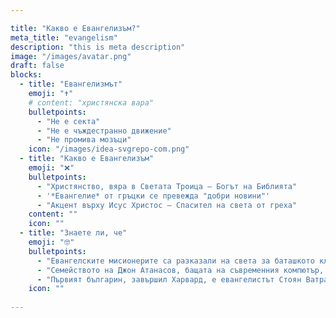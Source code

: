 ```yaml
---

title: "Какво е Евангелизъм?"
meta_title: "evangelism"
description: "this is meta description"
image: "/images/avatar.png"
draft: false
blocks:
  - title: "Евангелизмът"
    emoji: "✝️"
    # content: "христянска вара"
    bulletpoints:
      - "Не е секта"
      - "Не е чъждестранно движение"
      - "Не промива мозъци"
    icon: "/images/idea-svgrepo-com.png"
  - title: "Какво е Евангелизъм"
    emoji: "❌"
    bulletpoints:
      - "Христянство, вяра в Светата Троица – Богът на Библията"
      - '*Евангелие* от гръцки се превежда "добри новини"'
      - "Акцент върху Исус Христос – Спасител на света от греха"
    content: ""
    icon: ""
  - title: "Знаете ли, че"
    emoji: "🤓"
    bulletpoints:
      - "Евангелските мисионерите са разказали на света за баташкото клане и така се стига до освобождението ни от турско робство"
      - "Семейството на Джон Атанасов, бащата на съвременния компютър, е било спасено от евангелисти"
      - "Първият българин, завършил Харвард, е евангелистът Стоян Ватралски, който бил член на евангелската църква в Хасково"
    icon: ""
      
---
```

